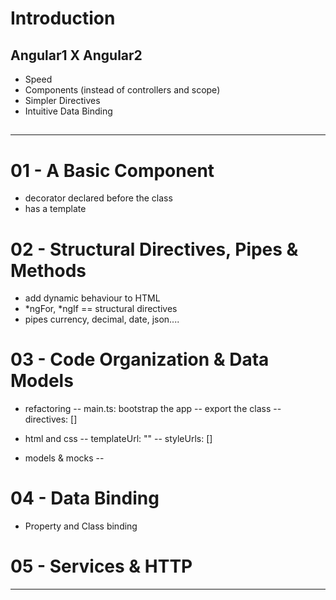 


# Introduction

## Angular1 X Angular2

- Speed
- Components (instead of controllers and scope)
- Simpler Directives
- Intuitive Data Binding


## 


- - - 



# 01 - A Basic Component

- decorator declared before the class
- has a template




# 02 - Structural Directives, Pipes & Methods

- add dynamic behaviour to HTML
- *ngFor, *ngIf == structural directives
- pipes currency, decimal, date, json....




# 03 - Code Organization & Data Models

- refactoring
-- main.ts: bootstrap the app
-- export the class
-- directives: []


- html and css
-- templateUrl: ""
-- styleUrls: []


- models & mocks
-- 


# 04 - Data Binding

- Property and Class binding




# 05 - Services & HTTP





- - - 





